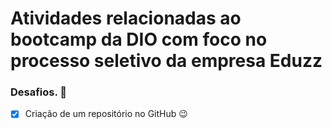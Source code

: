 # Atividades relacionadas ao bootcamp da DIO com foco no processo seletivo da empresa Eduzz

### Desafios. 🙂

- [x] Criação de um repositório no GitHub 😉
